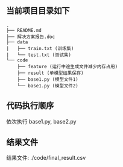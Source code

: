 ## 当前项目目录如下 
    .
    ├── README.md
    ├── 解决方案报告.doc
    ├── data
    |   ├── train.txt (训练集)
    |   └── test.txt (测试集)
    └── code
        ├── feature (运行中途生成文件减少内存占用)
        ├── result (单模型结果保存)
        ├── base1.py (模型文件1)
        └── base1.py (模型文件2)

## 代码执行顺序

依次执行 base1.py, base2.py

## 结果文件

结果文件: ./code/final_result.csv



